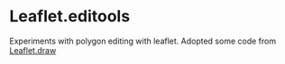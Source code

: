 # Leaflet.editools

Experiments with polygon editing with leaflet.
Adopted some code from [Leaflet.draw](https://github.com/Leaflet/Leaflet.draw/)
